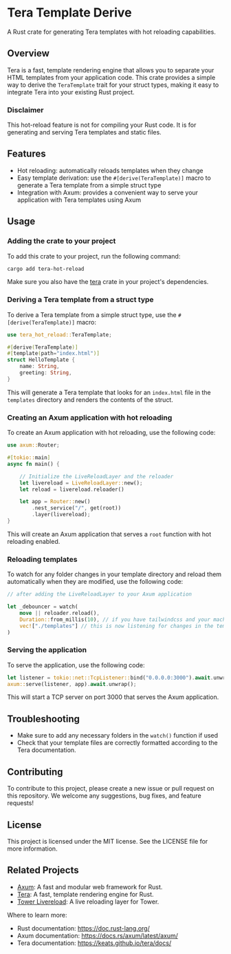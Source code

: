 # Tera Template Derive

A Rust crate for generating Tera templates with hot reloading capabilities.

## Overview

Tera is a fast, template rendering engine that allows you to separate your HTML templates from your application code. This crate provides a simple way to derive the `TeraTemplate` trait for your struct types, making it easy to integrate Tera into your existing Rust project. 

### Disclaimer

This hot-reload feature is not for compiling your Rust code. It is for generating and serving Tera templates and static files.

## Features

*   Hot reloading: automatically reloads templates when they change
*   Easy template derivation: use the `#[derive(TeraTemplate)]` macro to generate a Tera template from a simple struct type
*   Integration with Axum: provides a convenient way to serve your application with Tera templates using Axum

## Usage

### Adding the crate to your project

To add this crate to your project, run the following command:

```bash
cargo add tera-hot-reload
```

Make sure you also have the [tera](https://keats.github.io/tera/docs/) crate in your project's dependencies.

### Deriving a Tera template from a struct type

To derive a Tera template from a simple struct type, use the `#[derive(TeraTemplate)]` macro:

```rust
use tera_hot_reload::TeraTemplate;

#[derive(TeraTemplate)]
#[template(path="index.html")]
struct HelloTemplate {
    name: String,
    greeting: String,
}
```

This will generate a Tera template that looks for an `index.html` file in the `templates` directory and renders the contents of the struct.

### Creating an Axum application with hot reloading

To create an Axum application with hot reloading, use the following code:

```rust
use axum::Router;

#[tokio::main]
async fn main() {

    // Initialize the LiveReloadLayer and the reloader
    let livereload = LiveReloadLayer::new();
    let reload = livereload.reloader()

    let app = Router::new()
        .nest_service("/", get(root))
        .layer(livereload);
}
```

This will create an Axum application that serves a `root` function with hot reloading enabled.

### Reloading templates

To watch for any folder changes in your template directory and reload them automatically when they are modified, use the following code:

```rust
// after adding the LiveReloadLayer to your Axum application

let _debouncer = watch(
    move || reloader.reload(),
    Duration::from_millis(10), // if you have tailwindcss and your machine is slow, you can increase this value
    vec!["./templates"] // this is now listening for changes in the templates folder add any other folders you want to watch this can be your folder that holds your JS files or CSS or whatever you are serving in your app
)
```

### Serving the application

To serve the application, use the following code:

```rust
let listener = tokio::net::TcpListener::bind("0.0.0.0:3000").await.unwrap();
axum::serve(listener, app).await.unwrap();
```

This will start a TCP server on port 3000 that serves the Axum application.

## Troubleshooting

*   Make sure to add any necessary folders in the `watch()` function if used
*   Check that your template files are correctly formatted according to the Tera documentation.

## Contributing

To contribute to this project, please create a new issue or pull request on this repository. We welcome any suggestions, bug fixes, and feature requests!

## License

This project is licensed under the MIT license. See the LICENSE file for more information.

## Related Projects

*   [Axum](https://docs.rs/axum/latest/axum/): A fast and modular web framework for Rust.
*   [Tera](https://github.com/Keats/tera): A fast, template rendering engine for Rust.
*   [Tower Livereload](https://github.com/leotaku/tower-livereload): A live reloading layer for Tower.

Where to learn more:

*   Rust documentation: <https://doc.rust-lang.org/>
*   Axum documentation: <https://docs.rs/axum/latest/axum/>
*   Tera documentation: <https://keats.github.io/tera/docs/>